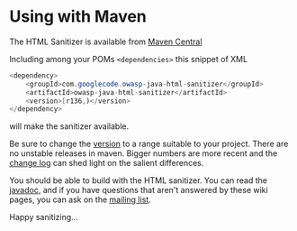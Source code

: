 # Using with Maven 

The HTML Sanitizer is available from
[Maven Central](https://search.maven.org/#browse%7C84770979)

Including among your POMs `<dependencies>` this snippet of XML

```Java
<dependency>
    <groupId>com.googlecode.owasp-java-html-sanitizer</groupId>
    <artifactId>owasp-java-html-sanitizer</artifactId>
    <version>[r136,)</version>
</dependency>
```

will make the sanitizer available.

Be sure to change the
[version](http://docs.codehaus.org/display/MAVEN/Dependency+Mediation+and+Conflict+Resolution#DependencyMediationandConflictResolution-DependencyVersionRanges)
to a range suitable to your project.  There are no unstable releases
in maven.
Bigger numbers are more recent and the [change log](https://rawgit.com/OWASP/java-html-sanitizer/master/CHANGE_LOG.html)
can shed light on the salient differences.

You should be able to build with the HTML sanitizer.  You can read the
[javadoc](https://rawgit.com/OWASP/java-html-sanitizer/master/distrib/javadoc/index.html),
and if you have questions that aren't answered by these wiki pages,
you can ask on the
[mailing list](http://groups.google.com/group/owasp-java-html-sanitizer-support).

Happy sanitizing...
